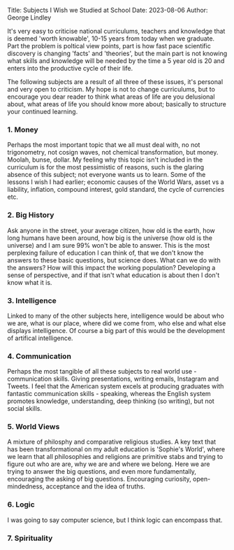 Title: Subjects I Wish we Studied at School
Date: 2023-08-06
Author: George Lindley

It's very easy to criticise national curriculums, teachers and knowledge that is deemed 'worth knowable', 10-15 years from today when we graduate. Part the problem is poltical view points, part is how fast pace scientific discovery is changing 'facts' and 'theories', but the main part is not knowing what skills and knowledge will be needed by the time a 5 year old is 20 and enters into the productive cycle of their life. 

The following subjects are a result of all three of these issues, it's personal and very open to criticism. My hope is not to change curriculums, but to encourage you dear reader to think what areas of life are you delusional about, what areas of life you should know more about; basically to structure your continued learning.

### 1. Money
Perhaps the most important topic that we all must deal with, no not trigonometry, not cosign waves, not chemical transformation, but money. Moolah, bunse, dollar. My feeling why this topic isn't included in the curriculum is for the most pessimistic of reasons, such is the glaring absence of this subject; not everyone wants us to learn. Some of the lessons I wish I had earlier; economic causes of the World Wars, asset vs a liability, inflation, compound interest, gold standard, the cycle of currencies etc. 

### 2. Big History
Ask anyone in the street, your average citizen, how old is the earth, how long humans have been around, how big is the universe (how old is the universe) and I am sure 99% won't be able to answer. This is the most perplexing failure of education I can think of, that we don't know the answers to these basic questions, but science does. What can we do with the answers? How will this impact the working population? Developing a sense of perspective, and if that isn't what education is about then I don't know what it is. 

### 3. Intelligence
Linked to many of the other subjects here, intelligence would be about who we are, what is our place, where did we come from, who else and what else displays intelligence. Of course a big part of this would be the development of artifical intelligence.

### 4. Communication 
Perhaps the most tangible of all these subjects to real world use - communication skills. Giving presentations, writing emails, Instagram and Tweets. I feel that the American system excels at producing graduates with fantastic communication skills - speaking, whereas the English system promotes knowledge, understanding, deep thinking (so writing), but not social skills.

### 5. World Views
A mixture of philosphy and comparative religious studies. A key text that has been transformational on my adult education is 'Sophie's World', where we learn that all philosophies and religions are primitive stabs and trying to figure out who are are, why we are and where we belong. Here we are trying to answer the big questions, and even more fundamentally, encouraging the asking of big questions. Encouraging curiosity, open-mindedness, acceptance and the idea of truths.

### 6. Logic 
I was going to say computer science, but I think logic can encompass that. 

### 7. Spirituality